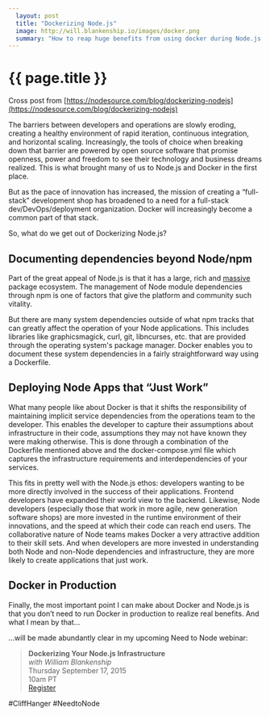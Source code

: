 ```yaml
---
  layout: post
  title: "Dockerizing Node.js"
  image: http://will.blankenship.io/images/docker.png
  summary: "How to reap huge benefits from using docker during Node.js development"
---
```


# {{ page.title }}

Cross post from [https://nodesource.com/blog/dockerizing-nodejs](https://nodesource.com/blog/dockerizing-nodejs)

The barriers between developers and operations are slowly eroding, creating a healthy environment of rapid iteration, continuous integration, and horizontal scaling. Increasingly, the tools of choice when breaking down that barrier are powered by open source software that promise openness, power and freedom to see their technology and business dreams realized. This is what brought many of us to Node.js and Docker in the first place.

But as the pace of innovation has increased, the mission of creating a “full-stack” development shop has broadened to a need for a full-stack dev/DevOps/deployment organization. Docker will increasingly become a common part of that stack.

So, what do we get out of Dockerizing Node.js?

## Documenting dependencies beyond Node/npm

Part of the great appeal of Node.js is that it has a large, rich and [massive](https://medium.com/@nodesource/npm-is-massive-2bdd9417591c) package ecosystem. The management of Node module dependencies through npm is one of factors that give the platform and community such vitality.

But there are many system dependencies outside of what npm tracks that can greatly affect the operation of your Node applications. This includes libraries like graphicsmagick, curl, git, libncurses, etc. that are provided through the operating system's package manager. Docker enables you to document these system dependencies in a fairly straightforward way using a Dockerfile.

## Deploying Node Apps that “Just Work”

What many people like about Docker is that it shifts the responsibility of maintaining implicit service dependencies from the operations team to the developer. This enables the developer to capture their assumptions about infrastructure in their code, assumptions they may not have known they were making otherwise.  This is done through a combination of the Dockerfile mentioned above and the docker-compose.yml file which captures the infrastructure requirements and interdependencies of your services.

This fits in pretty well with the Node.js ethos: developers wanting to be more directly involved in the success of their applications. Frontend developers have expanded their world view to the backend. Likewise, Node developers (especially those that work in more agile, new generation software shops) are more invested in the runtime environment of their innovations, and the speed at which their code can reach end users. The collaborative nature of Node teams makes Docker a very attractive addition to their skill sets. And when developers are more invested in understanding both Node and non-Node dependencies and infrastructure, they are more likely to create applications that just work.

## Docker in Production

Finally, the most important point I can make about Docker and Node.js is that you don’t need to run Docker in production to realize real benefits. And what I mean by that\.\.\.

\.\.\.will be made abundantly clear in my upcoming Need to Node webinar:

>**Dockerizing Your Node.js Infrastructure**<br>
>*with William Blankenship*<br>
>Thursday September 17, 2015<br>
>10am PT<br>
>[Register](http://nsrc.io/1hYDgOo)

\#CliffHanger #NeedtoNode
